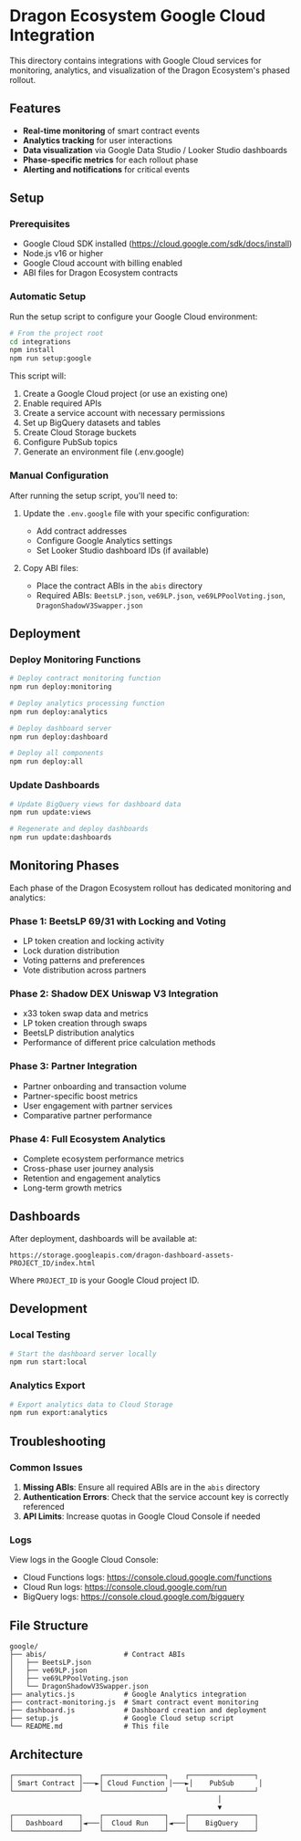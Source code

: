 # Dragon Ecosystem Google Cloud Integration

This directory contains integrations with Google Cloud services for monitoring, analytics, and visualization of the Dragon Ecosystem's phased rollout.

## Features

- **Real-time monitoring** of smart contract events
- **Analytics tracking** for user interactions
- **Data visualization** via Google Data Studio / Looker Studio dashboards
- **Phase-specific metrics** for each rollout phase
- **Alerting and notifications** for critical events

## Setup

### Prerequisites

- Google Cloud SDK installed (https://cloud.google.com/sdk/docs/install)
- Node.js v16 or higher
- Google Cloud account with billing enabled
- ABI files for Dragon Ecosystem contracts

### Automatic Setup

Run the setup script to configure your Google Cloud environment:

```bash
# From the project root
cd integrations
npm install
npm run setup:google
```

This script will:
1. Create a Google Cloud project (or use an existing one)
2. Enable required APIs
3. Create a service account with necessary permissions
4. Set up BigQuery datasets and tables
5. Create Cloud Storage buckets
6. Configure PubSub topics
7. Generate an environment file (.env.google)

### Manual Configuration

After running the setup script, you'll need to:

1. Update the `.env.google` file with your specific configuration:
   - Add contract addresses
   - Configure Google Analytics settings
   - Set Looker Studio dashboard IDs (if available)

2. Copy ABI files:
   - Place the contract ABIs in the `abis` directory
   - Required ABIs: `BeetsLP.json`, `ve69LP.json`, `ve69LPPoolVoting.json`, `DragonShadowV3Swapper.json`

## Deployment

### Deploy Monitoring Functions

```bash
# Deploy contract monitoring function
npm run deploy:monitoring

# Deploy analytics processing function
npm run deploy:analytics

# Deploy dashboard server
npm run deploy:dashboard

# Deploy all components
npm run deploy:all
```

### Update Dashboards

```bash
# Update BigQuery views for dashboard data
npm run update:views

# Regenerate and deploy dashboards
npm run update:dashboards
```

## Monitoring Phases

Each phase of the Dragon Ecosystem rollout has dedicated monitoring and analytics:

### Phase 1: BeetsLP 69/31 with Locking and Voting

- LP token creation and locking activity
- Lock duration distribution
- Voting patterns and preferences
- Vote distribution across partners

### Phase 2: Shadow DEX Uniswap V3 Integration

- x33 token swap data and metrics
- LP token creation through swaps
- BeetsLP distribution analytics
- Performance of different price calculation methods

### Phase 3: Partner Integration

- Partner onboarding and transaction volume
- Partner-specific boost metrics
- User engagement with partner services
- Comparative partner performance

### Phase 4: Full Ecosystem Analytics

- Complete ecosystem performance metrics
- Cross-phase user journey analysis
- Retention and engagement analytics
- Long-term growth metrics

## Dashboards

After deployment, dashboards will be available at:

```
https://storage.googleapis.com/dragon-dashboard-assets-PROJECT_ID/index.html
```

Where `PROJECT_ID` is your Google Cloud project ID.

## Development

### Local Testing

```bash
# Start the dashboard server locally
npm run start:local
```

### Analytics Export

```bash
# Export analytics data to Cloud Storage
npm run export:analytics
```

## Troubleshooting

### Common Issues

1. **Missing ABIs**: Ensure all required ABIs are in the `abis` directory
2. **Authentication Errors**: Check that the service account key is correctly referenced
3. **API Limits**: Increase quotas in Google Cloud Console if needed

### Logs

View logs in the Google Cloud Console:
- Cloud Functions logs: https://console.cloud.google.com/functions
- Cloud Run logs: https://console.cloud.google.com/run
- BigQuery logs: https://console.cloud.google.com/bigquery

## File Structure

```
google/
├── abis/                   # Contract ABIs
│   ├── BeetsLP.json
│   ├── ve69LP.json
│   ├── ve69LPPoolVoting.json
│   └── DragonShadowV3Swapper.json
├── analytics.js            # Google Analytics integration
├── contract-monitoring.js  # Smart contract event monitoring
├── dashboard.js            # Dashboard creation and deployment
├── setup.js                # Google Cloud setup script
└── README.md               # This file
```

## Architecture

```
┌────────────────┐    ┌───────────────┐    ┌────────────────┐
│ Smart Contract │───►│ Cloud Function │───►│    PubSub      │
└────────────────┘    └───────────────┘    └────────────────┘
                                                   │
                                                   ▼
┌────────────────┐    ┌───────────────┐    ┌────────────────┐
│   Dashboard    │◄───│  Cloud Run    │◄───│    BigQuery    │
└────────────────┘    └───────────────┘    └────────────────┘
``` 